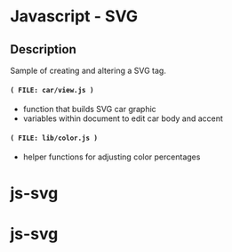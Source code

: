 
# Javascript - SVG


## Description

Sample of creating and altering a SVG tag.


#### `( FILE: car/view.js )`

* function that builds SVG car graphic
* variables within document to edit car body and accent


#### `( FILE: lib/color.js )`

* helper functions for adjusting color percentages


# js-svg
# js-svg
